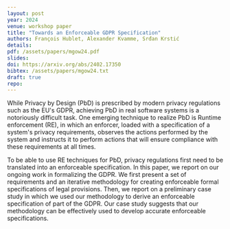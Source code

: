```yaml
---
layout: post
year: 2024
venue: workshop paper
title: "Towards an Enforceable GDPR Specification"
authors: François Hublet, Alexander Kvamme, Srđan Krstić 
details:
pdf: /assets/papers/mgow24.pdf
slides:
doi: https://arxiv.org/abs/2402.17350
bibtex: /assets/papers/mgow24.txt
draft: true
repo: 
---
```


While Privacy by Design (PbD) is prescribed by modern privacy regulations such as 
the EU's GDPR, achieving PbD in real software systems is a notoriously difficult 
task. One emerging technique to realize PbD is Runtime enforcement (RE), in which 
an enforcer, loaded with a specification of a system's privacy requirements, 
observes the actions performed by the system and instructs it to perform actions 
that will ensure compliance with these requirements at all times. 

To be able to use RE techniques for PbD, privacy regulations first need to be 
translated into an enforceable specification. In this paper, we report on our ongoing 
work in formalizing the GDPR. We first present a set of requirements and an iterative 
methodology for creating enforceable formal specifications of legal provisions. Then, 
we report on a preliminary case study in which we used our methodology to derive an 
enforceable specification of part of the GDPR. Our case study suggests that our 
methodology can be effectively used to develop accurate enforceable specifications.